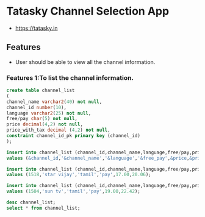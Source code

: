 # Tatasky Channel Selection App

* https://tatasky.in

## Features

* User should be able to view all the channel information.

### Features 1:To list the channel information.

```sql
create table channel_list
(
channel_name varchar2(40) not null,
channel_id number(10),
language varchar2(25) not null,
free/pay char(5) not null,
price decimal(4,2) not null,
price_with_tax decimal (4,2) not null,
constraint channel_id_pk primary key (channel_id)
);

insert into channel_list (channel_id,channel_name,language,free/pay,price,price_with_tax)
values (&channel_id,'&channel_name','&language','&free_pay',&price,&price_with_tax);

insert into channel_list (channel_id,channel_name,language,free/pay,price,price_with_tax)
values (1518,'star vijay','tamil','pay',17.00,20.06);

insert into channel_list (channel_id,channel_name,language,free/pay,price,price_with_tax)
values (1504,'sun tv','tamil','pay',19.00,22.42);

desc channel_list;
select * from channel_list;
